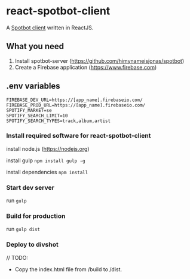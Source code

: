# react-spotbot-client
A [Spotbot client](https://github.com/himynameisjonas/spotbot-client) written in ReactJS.

## What you need
1. Install spotbot-server (https://github.com/himynameisjonas/spotbot)
2. Create a Firebase application (https://www.firebase.com)

## .env variables
```
FIREBASE_DEV_URL=https://[app_name].firebaseio.com/
FIREBASE_PROD_URL=https://[app_name].firebaseio.com/
SPOTIFY_MARKET=se
SPOTIFY_SEARCH_LIMIT=10
SPOTIFY_SEARCH_TYPES=track,album,artist
```

### Install required software for react-spotbot-client
install node.js (https://nodejs.org)

install gulp ```npm install gulp -g```

install dependencies ```npm install```

### Start dev server
run ```gulp```

### Build for production
run ```gulp dist```

### Deploy to divshot
// TODO:
* Copy the index.html file from /build to /dist.
